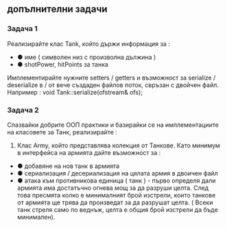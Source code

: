 ## допълнителни задачи

### Задача 1
Реализирайте клас Tank, който държи информация за :
<ul>
<li>● име ( символен низ с произволна дължина )</li>
<li>● shotPower, hitPoints за танка</li>
</ul>

Имплементирайте нужните setters / getters и възможност за serialize / deserialize в / от вече създаден файлов поток, свръзан с двойчен файл.
Например :
void Tank::serialize(ofstream& ofs);

### Задача 2
Спазвайки добрите ООП практики и базирайки се на
имплементациите на класовете за Танк, реализирайте :
1. Клас Army, който представлява колекция от
Танкове. Като минимум в интерфейса на армията дайте
възможност за :
<ul>
    <li>● добавяне на нов танк в армията</li>
    <li>● сериализация / десериализация на цялата армия в двоичен файл</li>
    <li>● атака към противникова единица ( танк ) - първо определя дали армията има достатъчно огнева мощ за да разруши целта. След това пресмята колко е минималният брой
изстрели, които танкове от армията ще трява да произведат за
да разрушат целта. ( Всеки танк стреля само по веднъж, целта
е общия брой изстрели да бъде минимален).</li>
</ul>


